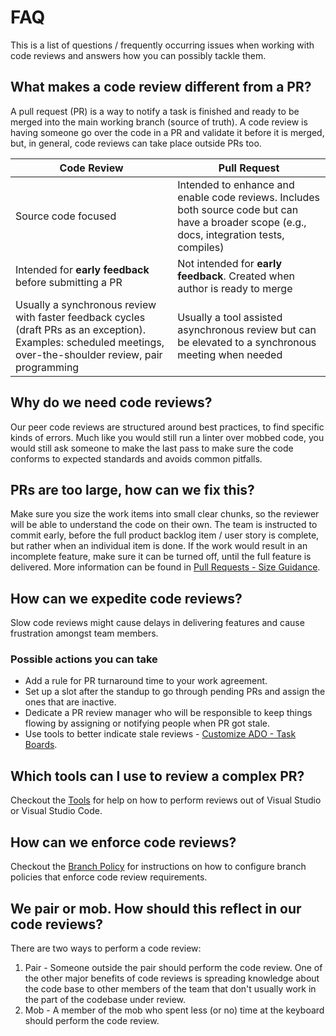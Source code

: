 # FAQ

This is a list of questions / frequently occurring issues when working with code reviews and answers how you can possibly tackle them.

## What makes a code review different from a PR?

A pull request (PR) is a way to notify a task is finished and ready to be merged into the main working branch (source of truth). A code review is having someone go over the code in a PR and validate it before it is merged, but, in general, code reviews can take place outside PRs too.

| Code Review | Pull Request |
--- | ---
| Source code focused | Intended to enhance and enable code reviews. Includes both source code but can have a broader scope (e.g., docs, integration tests, compiles) |
| Intended for **early feedback** before submitting a PR | Not intended for **early feedback**. Created when author is ready to merge |
| Usually a synchronous review with faster feedback cycles (draft PRs as an exception). Examples: scheduled meetings, over-the-shoulder review, pair programming | Usually a tool assisted asynchronous review but can be elevated to a synchronous meeting when needed |

## Why do we need code reviews?

Our peer code reviews are structured around best practices, to find specific kinds of errors. Much like you would still run a linter over mobbed code, you would still ask someone to make the last pass to make sure the code conforms to expected standards and avoids common pitfalls.

## PRs are too large, how can we fix this?

Make sure you size the work items into small clear chunks, so the reviewer will be able to understand the code on their own. The team is instructed to commit early, before the full product backlog item / user story is complete, but rather when an individual item is done. If the work would result in an incomplete feature, make sure it can be turned off, until the full feature is delivered.
More information can be found in [Pull Requests - Size Guidance](./pull-requests.md#size-guidance).

## How can we expedite code reviews?

Slow code reviews might cause delays in delivering features and cause frustration amongst team members.

### Possible actions you can take

- Add a rule for PR turnaround time to your work agreement.
- Set up a slot after the standup to go through pending PRs and assign the ones that are inactive.
- Dedicate a PR review manager who will be responsible to keep things flowing by assigning or notifying people when PR got stale.
- Use tools to better indicate stale reviews - [Customize ADO - Task Boards](./process-guidance/customize-ado.md#task-boards).

## Which tools can I use to review a complex PR?

Checkout the [Tools](./tools.md) for help on how to perform reviews out of Visual Studio or Visual Studio Code.

## How can we enforce code reviews?

Checkout the [Branch Policy](./evidence-and-measures/branch-policy.md) for instructions on how to configure branch policies that enforce code review requirements.

## We pair or mob. How should this reflect in our code reviews?

There are two ways to perform a code review:

1. Pair - Someone outside the pair should perform the code review. One of the other major benefits of code reviews is spreading knowledge about the code base to other members of the team that don't usually work in the part of the codebase under review.
2. Mob - A member of the mob who spent less (or no) time at the keyboard should perform the code review.
